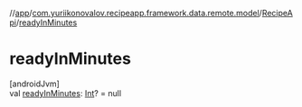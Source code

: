 //[app](../../../index.md)/[com.yuriikonovalov.recipeapp.framework.data.remote.model](../index.md)/[RecipeApi](index.md)/[readyInMinutes](ready-in-minutes.md)

# readyInMinutes

[androidJvm]\
val [readyInMinutes](ready-in-minutes.md): [Int](https://kotlinlang.org/api/latest/jvm/stdlib/kotlin/-int/index.html)? = null
